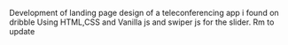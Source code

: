 Development of landing page design of a teleconferencing app i found on dribble 
Using HTML,CSS and Vanilla js and swiper js for the slider. Rm to update
